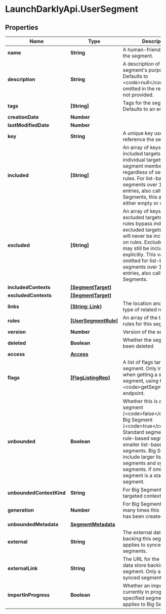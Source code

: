 # LaunchDarklyApi.UserSegment

## Properties

Name | Type | Description | Notes
------------ | ------------- | ------------- | -------------
**name** | **String** | A human-friendly name for the segment. | 
**description** | **String** | A description of the segment&#39;s purpose. Defaults to &lt;code&gt;null&lt;/code&gt; and is omitted in the response if not provided. | [optional] 
**tags** | **[String]** | Tags for the segment. Defaults to an empty array. | 
**creationDate** | **Number** |  | 
**lastModifiedDate** | **Number** |  | 
**key** | **String** | A unique key used to reference the segment | 
**included** | **[String]** | An array of keys for included targets. Included individual targets are always segment members, regardless of segment rules. For list-based segments over 15,000 entries, also called Big Segments, this array is either empty or omitted. | [optional] 
**excluded** | **[String]** | An array of keys for excluded targets. Segment rules bypass individual excluded targets, so they will never be included based on rules. Excluded targets may still be included explicitly. This value is omitted for list-based segments over 15,000 entries, also called Big Segments. | [optional] 
**includedContexts** | [**[SegmentTarget]**](SegmentTarget.md) |  | [optional] 
**excludedContexts** | [**[SegmentTarget]**](SegmentTarget.md) |  | [optional] 
**links** | [**{String: Link}**](Link.md) | The location and content type of related resources | 
**rules** | [**[UserSegmentRule]**](UserSegmentRule.md) | An array of the targeting rules for this segment. | 
**version** | **Number** | Version of the segment | 
**deleted** | **Boolean** | Whether the segment has been deleted | 
**access** | [**Access**](Access.md) |  | [optional] 
**flags** | [**[FlagListingRep]**](FlagListingRep.md) | A list of flags targeting this segment. Only included when getting a single segment, using the &lt;code&gt;getSegment&lt;/code&gt; endpoint. | [optional] 
**unbounded** | **Boolean** | Whether this is a standard segment (&lt;code&gt;false&lt;/code&gt;) or a Big Segment (&lt;code&gt;true&lt;/code&gt;). Standard segments include rule-based segments and smaller list-based segments. Big Segments include larger list-based segments and synced segments. If omitted, the segment is a standard segment. | [optional] 
**unboundedContextKind** | **String** | For Big Segments, the targeted context kind. | [optional] 
**generation** | **Number** | For Big Segments, how many times this segment has been created. | 
**unboundedMetadata** | [**SegmentMetadata**](SegmentMetadata.md) |  | [optional] 
**external** | **String** | The external data store backing this segment. Only applies to synced segments. | [optional] 
**externalLink** | **String** | The URL for the external data store backing this segment. Only applies to synced segments. | [optional] 
**importInProgress** | **Boolean** | Whether an import is currently in progress for the specified segment. Only applies to Big Segments. | [optional] 


